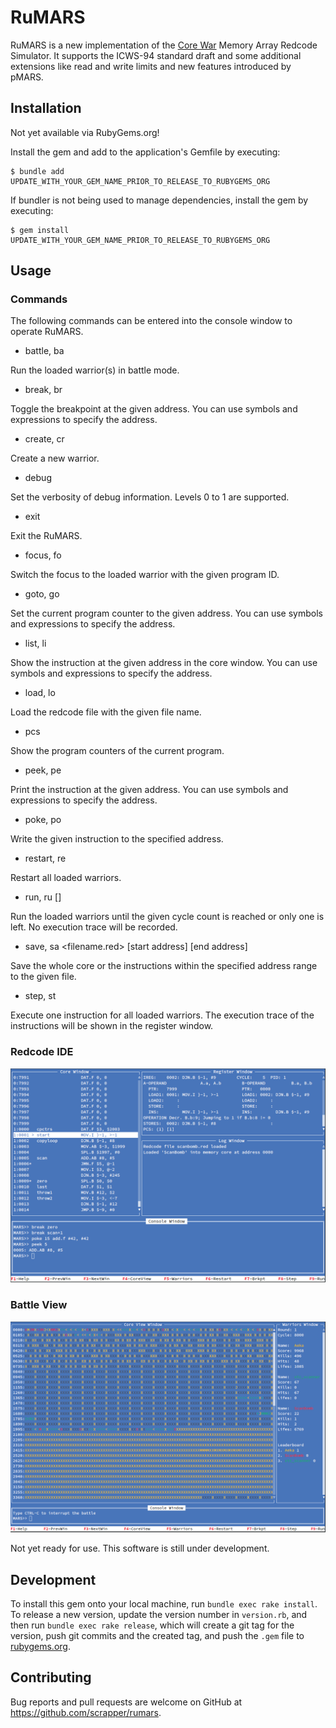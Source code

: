 # RuMARS

RuMARS is a new implementation of the [Core
War](https://en.wikipedia.org/wiki/Core_War) Memory Array Redcode Simulator. It
supports the ICWS-94 standard draft and some additional extensions like read
and write limits and new features introduced by pMARS.

## Installation

Not yet available via RubyGems.org!

Install the gem and add to the application's Gemfile by executing:

    $ bundle add UPDATE_WITH_YOUR_GEM_NAME_PRIOR_TO_RELEASE_TO_RUBYGEMS_ORG

If bundler is not being used to manage dependencies, install the gem by executing:

    $ gem install UPDATE_WITH_YOUR_GEM_NAME_PRIOR_TO_RELEASE_TO_RUBYGEMS_ORG

## Usage

### Commands

The following commands can be entered into the console window to operate RuMARS.

* battle, ba

Run the loaded warrior(s) in battle mode.

* break, br <address>

Toggle the breakpoint at the given address. You can use symbols and expressions to specify the address.

* create, cr

Create a new warrior.

* debug <level>

Set the verbosity of debug information. Levels 0 to 1 are supported.

* exit

Exit the RuMARS.

* focus, fo <pid>

Switch the focus to the loaded warrior with the given program ID.

* goto, go <address>

Set the current program counter to the given address. You can use symbols and expressions to specify the address.

* list, li <address>

Show the instruction at the given address in the core window. You can use symbols and expressions to specify the address.

* load, lo <file name>

Load the redcode file with the given file name.

* pcs

Show the program counters of the current program.

* peek, pe <address>

Print the instruction at the given address. You can use symbols and expressions to specify the address.

* poke, po <address> <instruction>

Write the given instruction to the specified address.

* restart, re

Restart all loaded warriors.

* run, ru [<cycles>]

Run the loaded warriors until the given cycle count is reached or only one is left. No execution trace will be recorded.

* save, sa <filename.red> [start address] [end address]

Save the whole core or the instructions within the specified address range to the given file.

* step, st

Execute one instruction for all loaded warriors. The execution trace of the instructions will be shown in the register window.

### Redcode IDE

![Redcode IDE](/screenshots/debug.png?raw=true "Redcode IDE")

### Battle View

![Battle View](/screenshots/battle.png?raw=true "Battle View")

Not yet ready for use. This software is still under development.

## Development

To install this gem onto your local machine, run `bundle exec rake install`. To
release a new version, update the version number in `version.rb`, and then run
`bundle exec rake release`, which will create a git tag for the version, push
git commits and the created tag, and push the `.gem` file to
[rubygems.org](https://rubygems.org).

## Contributing

Bug reports and pull requests are welcome on GitHub at https://github.com/scrapper/rumars.

